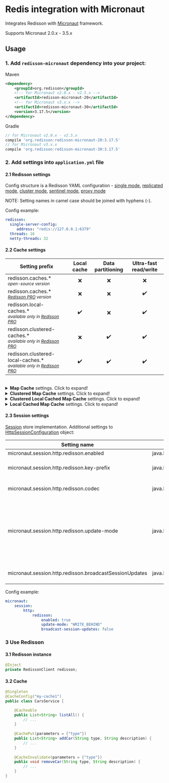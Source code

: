 # Redis integration with Micronaut

Integrates Redisson with [Micronaut](https://micronaut.io/) framework.  

Supports Micronaut 2.0.x - 3.5.x

## Usage  

### 1. Add `redisson-micronaut` dependency into your project:  

Maven  

```xml  
<dependency>
    <groupId>org.redisson</groupId>
    <!-- for Micronaut v2.0.x - v2.5.x -->
    <artifactId>redisson-micronaut-20</artifactId>
    <!-- for Micronaut v3.x.x -->
    <artifactId>redisson-micronaut-30</artifactId>
    <version>3.17.5</version>
</dependency>
```

Gradle

```groovy
// for Micronaut v2.0.x - v2.5.x
compile 'org.redisson:redisson-micronaut-20:3.17.5'
// for Micronaut v3.x.x
compile 'org.redisson:redisson-micronaut-30:3.17.5'
```

### 2. Add settings into `application.yml` file

#### 2.1 Redisson settings

Config structure is a Redisson YAML configuration - 
[single mode](https://github.com/redisson/redisson/wiki/2.-Configuration#262-single-instance-yaml-config-format),
[replicated mode](https://github.com/redisson/redisson/wiki/2.-Configuration#252-replicated-yaml-config-format),
[cluster mode](https://github.com/redisson/redisson/wiki/2.-Configuration#242-cluster-yaml-config-format),
[sentinel mode](https://github.com/redisson/redisson/wiki/2.-Configuration#272-sentinel-yaml-config-format),
[proxy mode](https://github.com/redisson/redisson/wiki/2.-Configuration#292-proxy-mode-yaml-config-format)

NOTE: Setting names in camel case should be joined with hyphens (-).

Config example:
```yaml
redisson:
  single-server-config:
     address: "redis://127.0.0.1:6379"
  threads: 16
  netty-threads: 32
```

#### 2.2 Cache settings

|Setting prefix | Local cache | Data<br/>partitioning | Ultra-fast read/write |
| ------------- | :-----------: | :----------:| :----------:|
|redisson.caches.*<br/><sub><i>open-source version</i></sub> | ❌ | ❌ | ❌ |
|redisson.caches.*<br/><sub><i>[Redisson PRO](http://redisson.pro) version</i></sub> | ❌ | ❌ | ✔️ |
|redisson.local-caches.*<br/><sub><i>available only in [Redisson PRO](http://redisson.pro)</i></sub>  | ✔️ | ❌ | ✔️ |
|redisson.clustered-caches.*<br/><sub><i>available only in [Redisson PRO](http://redisson.pro)</i></sub> | ❌ | ✔️ | ✔️ |
|redisson.clustered-local-caches.*<br/><sub><i>available only in [Redisson PRO](http://redisson.pro)</i></sub> | ✔️ | ✔️ | ✔️ |

<br/>

<details>
    <summary><b>Map Cache</b> settings. Click to expand!</summary>

<br/>
    
| | |
|-|-|
|Setting name| `redisson.caches.[CACHE_NAME].max-size` |
|Type| `java.lang.Integer` |
|Description| Max size of this cache. Superfluous elements are evicted using LRU algorithm. If <code>0</code> the cache is unbounded. |
|Default value| `0` |

| | |
|-|-|
|Setting name| `redisson.caches.[CACHE_NAME].codec` |
|Type| `java.lang.Class` |
|Description| Redis data codec applied to cache entries. |
|Default value| `MarshallingCodec` |

| | |
|-|-|
|Setting name| `redisson.caches.[CACHE_NAME].expire-after-write` |
|Type| `java.time.Duration` |
|Description| Cache entry time to live duration applied after each write operation. Disabled if value is <code>0</code>. |
|Default value| `0` |

| | |
|-|-|
|Setting name| `redisson.caches.[CACHE_NAME].expire-after-access` |
|Type| `java.time.Duration` |
|Description| Cache entry time to live duration applied after each read operation. Disabled if value is <code>0</code>. |
|Default value| `0` |

| | |
|-|-|
|Setting&nbsp;name| `redisson.caches.[CACHE_NAME].write-behind-batch-size` |
|Type| `java.lang.Integer` |
|Description| Write behind tasks batch size. During `MapWriter` methods execution all updates accumulated into a batch of specified size. |
|Default value| `50` |

| | |
|-|-|
|Setting name| `redisson.caches.[CACHE_NAME].write-behind-delay` |
|Type| `java.time.Duration` |
|Description| Write behind tasks execution delay. All updates would be applied with lag not more than specified delay. |
|Default value| `1000ms` |

| | |
|-|-|
|Setting name| `redisson.caches.[CACHE_NAME].writer` |
|Type| `java.lang.Class` |
|Description| `MapWriter` object used for write-through operations |
|Default value| `null` |

| | |
|-|-|
|Setting name| `redisson.caches.[CACHE_NAME].write-mode` |
|Type| `java.lang.String` |
|Description| Write mode. Default is `WRITE_THROUGH` |
|Default value| `null` |

| | |
|-|-|
|Setting name| `redisson.caches.[CACHE_NAME].loader` |
|Type| `java.lang.Class` |
|Description| `MapLoader` object used to load entries during read-operations execution |
|Default value| `null` |


Config example:
```yaml
redisson:
  single-server-config:
    address: "redis://127.0.0.1:6379"
  caches:
    my-cache1: 
      expire-after-write: 10s
      expire-after-access: 3s
      max-size: 1000
      codec: org.redisson.codec.MarshallingCodec
    my-cache2: 
      expire-after-write: 200s
      expire-after-access: 30s
```
</details>

<details>
    <summary><b>Clustered Map Cache</b> settings. Click to expand!</summary>

<br/>

_This feature is available only in [Redisson PRO](https://redisson.pro)_    
    
| | |
|-|-|
|Setting name| `redisson.clustered-caches.[CACHE_NAME].max-size` |
|Type| `java.lang.Integer` |
|Description| Max size of this cache. Superfluous elements are evicted using LRU algorithm. If <code>0</code> the cache is unbounded. |
|Default value| `0` |

| | |
|-|-|
|Setting name| `redisson.clustered-caches.[CACHE_NAME].codec` |
|Type| `java.lang.Class` |
|Description| Redis data codec applied to cache entries. |
|Default value| `MarshallingCodec` |

| | |
|-|-|
|Setting name| `redisson.clustered-caches.[CACHE_NAME].expire-after-write` |
|Type| `java.time.Duration` |
|Description| Cache entry time to live duration applied after each write operation. Disabled if value is <code>0</code>. |
|Default value| `0` |

| | |
|-|-|
|Setting name| `redisson.clustered-caches.[CACHE_NAME].expire-after-access` |
|Type| `java.time.Duration` |
|Description| Cache entry time to live duration applied after each read operation. Disabled if value is <code>0</code>. |
|Default value| `0` |

| | |
|-|-|
|Setting name| `redisson.clustered-caches.[CACHE_NAME].write-behind-batch-size` |
|Type| `java.lang.Integer` |
|Description| Write behind tasks batch size. During `MapWriter` methods execution all updates accumulated into a batch of specified size. |
|Default value| `50` |

| | |
|-|-|
|Setting name| `redisson.clustered-caches.[CACHE_NAME].write-behind-delay` |
|Type| `java.time.Duration` |
|Description| Write behind tasks execution delay. All updates would be applied with lag not more than specified delay. |
|Default value| `1000ms` |

| | |
|-|-|
|Setting name| `redisson.clustered-caches.[CACHE_NAME].writer` |
|Type| `java.lang.Class` |
|Description| `MapWriter` object used for write-through operations |
|Default value| `null` |

| | |
|-|-|
|Setting name| `redisson.clustered-caches.[CACHE_NAME].write-mode` |
|Type| `java.lang.String` |
|Description| Write mode. Default is `WRITE_THROUGH` |
|Default value| `null` |

| | |
|-|-|
|Setting name| `redisson.clustered-caches.[CACHE_NAME].loader` |
|Type| `java.lang.Class` |
|Description| `MapLoader` object used to load entries during read-operations execution |
|Default value| `null` |

Config example:
```yaml
redisson:
  single-server-config:
    address: "redis://127.0.0.1:6379"
  clustered-caches:
    my-cache1: 
      expire-after-write: 10s
      expire-after-access: 3s
      max-size: 1000
      codec: org.redisson.codec.MarshallingCodec
    my-cache2: 
      expire-after-write: 200s
      expire-after-access: 30s
```
</details>
    
<details>
    <summary><b>Clustered Local Cached Map Cache</b> settings. Click to expand!</summary>

<br/>
    
_This feature is available only in [Redisson PRO](https://redisson.pro)_
    
| | |
|-|-|
|Setting name| `redisson.clustered-local-caches.[CACHE_NAME].max-size` |
|Type| `java.lang.Integer` |
|Description| Max size of this cache. Superfluous elements are evicted using LRU algorithm. If <code>0</code> the cache is unbounded. |
|Default value| `0` |

| | |
|-|-|
|Setting name| `redisson.clustered-local-caches.[CACHE_NAME].codec` |
|Type| `java.lang.Class` |
|Description| Redis data codec applied to cache entries. |
|Default value| `MarshallingCodec` |

| | |
|-|-|
|Setting name| `redisson.clustered-local-caches.[CACHE_NAME].expire-after-write` |
|Type| `java.time.Duration` |
|Description| Cache entry time to live duration applied after each write operation. Disabled if value is <code>0</code>. |
|Default value| `0` |

| | |
|-|-|
|Setting name| `redisson.clustered-local-caches.[CACHE_NAME].expire-after-access` |
|Type| `java.time.Duration` |
|Description| Cache entry time to live duration applied after each read operation. Disabled if value is <code>0</code>. |
|Default value| `0` |

| | |
|-|-|
|Setting name| `redisson.clustered-local-caches.[CACHE_NAME].write-behind-batch-size` |
|Type| `java.lang.Integer` |
|Description| Write behind tasks batch size. During `MapWriter` methods execution all updates accumulated into a batch of specified size. |
|Default value| `50` |

| | |
|-|-|
|Setting name| `redisson.clustered-local-caches.[CACHE_NAME].write-behind-delay` |
|Type| `java.time.Duration` |
|Description| Write behind tasks execution delay. All updates would be applied with lag not more than specified delay. |
|Default value| `1000ms` |

| | |
|-|-|
|Setting name| `redisson.clustered-local-caches.[CACHE_NAME].writer` |
|Type| `java.lang.Class` |
|Description| `MapWriter` object used for write-through operations |
|Default value| `null` |

| | |
|-|-|
|Setting name| `redisson.clustered-local-caches.[CACHE_NAME].write-mode` |
|Type| `java.lang.String` |
|Description| Write mode. Default is `WRITE_THROUGH` |
|Default value| `null` |

| | |
|-|-|
|Setting name| `redisson.clustered-local-caches.[CACHE_NAME].loader` |
|Type| `java.lang.Class` |
|Description| `MapLoader` object used to load entries during read-operations execution |
|Default value| `null` |

| | |
|-|-|
|Setting name| `redisson.clustered-local-caches.[CACHE_NAME].cache-size` |
|Type| `java.lang.Integer` |
|Description| Local cache size. If size is <code>0</code> then local cache is unbounded. |
|Default value| `0` |

| | |
|-|-|
|Setting&nbsp;name| `redisson.clustered-local-caches.[CACHE_NAME].reconnection-strategy` |
|Type| `java.lang.String` |
|Description| Used to load missed updates during any connection failures to Redis. Since, local cache updates can't be executed in absence of connection to Redis. <br/>`CLEAR` - Clear local cache if map instance has been disconnected for a while. <br/>`LOAD` - Store invalidated entry hash in invalidation log for 10 minutes.<br/>Cache keys for stored invalidated entry hashes will be removed if LocalCachedMap instance has been disconnected less than 10 minutes or whole cache will be cleaned otherwise. <br/>`NONE` - No reconnection handling|
|Default value| `NONE` |

| | |
|-|-|
|Setting&nbsp;name| `redisson.clustered-local-caches.[CACHE_NAME].sync-strategy` |
|Type| `java.lang.String` |
|Description| Used to synchronize local cache changes. <br/>`INVALIDATE` - Invalidate cache entry across all LocalCachedMap instances on map entry change. <br/>`UPDATE` - Insert/update cache entry across all LocalCachedMap instances on map entry change. <br/>`NONE` - No synchronizations on map changes.|
|Default value| `NONE` |

| | |
|-|-|
|Setting&nbsp;name| `redisson.clustered-local-caches.[CACHE_NAME].eviction-policy` |
|Type| `java.lang.String` |
|Description| Used to synchronize local cache changes. <br/>`LRU` - uses local cache with LRU (least recently used) eviction policy. <br/>`LFU` - uses local cache with LFU (least frequently used) eviction policy. <br/>`SOFT` - uses local cache with soft references. The garbage collector will evict items from the local cache when the JVM is running out of memory. <br/>`WEAK` - uses local cache with weak references. The garbage collector will evict items from the local cache when it became weakly reachable. <br/>`NONE` - doesn't use eviction policy, but timeToLive and maxIdleTime params are still working. |
|Default value| `NONE` |

| | |
|-|-|
|Setting&nbsp;name| `redisson.clustered-local-caches.[CACHE_NAME].time-to-live` |
|Type| `java.lang.String` |
|Description| Time to live duration of each map entry in local cache. If value equals to <code>0</code> then timeout is not applied. |
|Default value| `0` |

| | |
|-|-|
|Setting&nbsp;name| `redisson.clustered-local-caches.[CACHE_NAME].max-idle` |
|Type| `java.lang.String` |
|Description| Defines max idle time duration of each map entry in local cache. If value equals to <code>0</code> then timeout is not applied. |
|Default value| `0` |

| | |
|-|-|
|Setting&nbsp;name| `redisson.clustered-local-caches.[CACHE_NAME].cache-provider` |
|Type| `java.lang.String` |
|Description| Defines Cache provider used as local cache store.<br/>`REDISSON` - uses Redisson own implementation.<br/>`CAFFEINE` - uses Caffeine implementation. |
|Default value| `0` |

| | |
|-|-|
|Setting&nbsp;name| `redisson.clustered-local-caches.[CACHE_NAME].store-сache-miss` |
|Type| `java.lang.String` |
|Description| Defines whether to store a cache miss into the local cache. |
|Default value| `false` |



Config example:
```yaml
redisson:
  single-server-config:
    address: "redis://127.0.0.1:6379"
  clustered-local-caches:
    my-cache1: 
      expire-after-write: 10s
      expire-after-access: 3s
      max-size: 1000
      codec: org.redisson.codec.MarshallingCodec
      store-сache-miss: true
      eviction-policy: `WEAK`
      cache-size: 5000
    my-cache2: 
      expire-after-write: 200s
      expire-after-access: 30s
```
</details>
    
<details>
    <summary><b>Local Cached Map Cache</b> settings. Click to expand!</summary>

<br/>

_This feature is available only in [Redisson PRO](https://redisson.pro)_    
    
| | |
|-|-|
|Setting name| `redisson.local-caches.[CACHE_NAME].max-size` |
|Type| `java.lang.Integer` |
|Description| Max size of this cache. Superfluous elements are evicted using LRU algorithm. If <code>0</code> the cache is unbounded. |
|Default value| `0` |

| | |
|-|-|
|Setting name| `redisson.local-caches.[CACHE_NAME].codec` |
|Type| `java.lang.Class` |
|Description| Redis data codec applied to cache entries. |
|Default value| `MarshallingCodec` |

| | |
|-|-|
|Setting name| `redisson.local-caches.[CACHE_NAME].expire-after-write` |
|Type| `java.time.Duration` |
|Description| Cache entry time to live duration applied after each write operation. Disabled if value is <code>0</code>. |
|Default value| `0` |

| | |
|-|-|
|Setting name| `redisson.local-caches.[CACHE_NAME].expire-after-access` |
|Type| `java.time.Duration` |
|Description| Cache entry time to live duration applied after each read operation. Disabled if value is <code>0</code>. |
|Default value| `0` |

| | |
|-|-|
|Setting name| `redisson.local-caches.[CACHE_NAME].write-behind-batch-size` |
|Type| `java.lang.Integer` |
|Description| Write behind tasks batch size. During `MapWriter` methods execution all updates accumulated into a batch of specified size. |
|Default value| `50` |

| | |
|-|-|
|Setting name| `redisson.local-caches.[CACHE_NAME].write-behind-delay` |
|Type| `java.time.Duration` |
|Description| Write behind tasks execution delay. All updates would be applied with lag not more than specified delay. |
|Default value| `1000ms` |

| | |
|-|-|
|Setting name| `redisson.local-caches.[CACHE_NAME].writer` |
|Type| `java.lang.Class` |
|Description| `MapWriter` object used for write-through operations |
|Default value| `null` |

| | |
|-|-|
|Setting name| `redisson.local-caches.[CACHE_NAME].write-mode` |
|Type| `java.lang.String` |
|Description| Write mode. Default is `WRITE_THROUGH` |
|Default value| `null` |

| | |
|-|-|
|Setting name| `redisson.local-caches.[CACHE_NAME].loader` |
|Type| `java.lang.Class` |
|Description| `MapLoader` object used to load entries during read-operations execution |
|Default value| `null` |

| | |
|-|-|
|Setting name| `redisson.local-caches.[CACHE_NAME].cache-size` |
|Type| `java.lang.Integer` |
|Description| Local cache size. If size is <code>0</code> then local cache is unbounded. |
|Default value| `0` |

| | |
|-|-|
|Setting&nbsp;name| `redisson.local-caches.[CACHE_NAME].reconnection-strategy` |
|Type| `java.lang.String` |
|Description| Used to load missed updates during any connection failures to Redis. Since, local cache updates can't be executed in absence of connection to Redis. <br/>`CLEAR` - Clear local cache if map instance has been disconnected for a while. <br/>`LOAD` - Store invalidated entry hash in invalidation log for 10 minutes.<br/>Cache keys for stored invalidated entry hashes will be removed if LocalCachedMap instance has been disconnected less than 10 minutes or whole cache will be cleaned otherwise. <br/>`NONE` - No reconnection handling|
|Default value| `NONE` |

| | |
|-|-|
|Setting&nbsp;name| `redisson.local-caches.[CACHE_NAME].sync-strategy` |
|Type| `java.lang.String` |
|Description| Used to synchronize local cache changes. <br/>`INVALIDATE` - Invalidate cache entry across all LocalCachedMap instances on map entry change. <br/>`UPDATE` - Insert/update cache entry across all LocalCachedMap instances on map entry change. <br/>`NONE` - No synchronizations on map changes.|
|Default value| `NONE` |

| | |
|-|-|
|Setting&nbsp;name| `redisson.local-caches.[CACHE_NAME].eviction-policy` |
|Type| `java.lang.String` |
|Description| Used to synchronize local cache changes. <br/>`LRU` - uses local cache with LRU (least recently used) eviction policy. <br/>`LFU` - uses local cache with LFU (least frequently used) eviction policy. <br/>`SOFT` - uses local cache with soft references. The garbage collector will evict items from the local cache when the JVM is running out of memory. <br/>`WEAK` - uses local cache with weak references. The garbage collector will evict items from the local cache when it became weakly reachable. <br/>`NONE` - doesn't use eviction policy, but timeToLive and maxIdleTime params are still working. |
|Default value| `NONE` |

| | |
|-|-|
|Setting&nbsp;name| `redisson.local-caches.[CACHE_NAME].time-to-live` |
|Type| `java.lang.String` |
|Description| Time to live duration of each map entry in local cache. If value equals to <code>0</code> then timeout is not applied. |
|Default value| `0` |

| | |
|-|-|
|Setting&nbsp;name| `redisson.local-caches.[CACHE_NAME].max-idle` |
|Type| `java.lang.String` |
|Description| Defines max idle time duration of each map entry in local cache. If value equals to <code>0</code> then timeout is not applied. |
|Default value| `0` |

| | |
|-|-|
|Setting&nbsp;name| `redisson.local-caches.[CACHE_NAME].cache-provider` |
|Type| `java.lang.String` |
|Description| Defines Cache provider used as local cache store.<br/>`REDISSON` - uses Redisson own implementation.<br/>`CAFFEINE` - uses Caffeine implementation. |
|Default value| `0` |

| | |
|-|-|
|Setting&nbsp;name| `redisson.local-caches.[CACHE_NAME].store-сache-miss` |
|Type| `java.lang.String` |
|Description| Defines whether to store a cache miss into the local cache. |
|Default value| `false` |



Config example:
```yaml
redisson:
  single-server-config:
    address: "redis://127.0.0.1:6379"
  local-caches:
    my-cache1: 
      expire-after-write: 10s
      expire-after-access: 3s
      max-size: 1000
      codec: org.redisson.codec.MarshallingCodec
      store-сache-miss: true
      eviction-policy: `WEAK`
      cache-size: 5000
    my-cache2: 
      expire-after-write: 200s
      expire-after-access: 30s
```
</details>
    
#### 2.3 Session settings

[Session](https://docs.micronaut.io/latest/api/io/micronaut/session/Session.html) store implementation.
Additional settings to [HttpSessionConfiguration](https://docs.micronaut.io/2.5.4/api/io/micronaut/session/http/HttpSessionConfiguration.html) object:

|Setting name|Type|Description|
|------------|----|-----------|
|micronaut.session.http.redisson.enabled|java.lang.Boolean|Enables Session store|
|micronaut.session.http.redisson.key-prefix|java.lang.Integer|Defines string prefix applied to all objects stored in Redis.|
|micronaut.session.http.redisson.codec|java.lang.Class|Redis data codec applied to cache entries. Default is MarshallingCodec codec.|
|micronaut.session.http.redisson.update-mode|java.lang.String|Defines session attributes update mode.<br/>`WRITE_BEHIND` - session changes stored asynchronously.<br/>`AFTER_REQUEST` - session changes stored only on `SessionStore#save(Session)` method invocation. Default value.|
|micronaut.session.http.redisson.broadcastSessionUpdates|java.lang.Boolean|Defines broadcasting of session updates across all micronaut services.|


Config example:

```yaml
micronaut:
    session:
        http:
            redisson:
                enabled: true
                update-mode: "WRITE_BEHIND"
                broadcast-session-updates: false
```
### 3 Use Redisson

#### 3.1 Redisson instance

```java
@Inject
private RedissonClient redisson;
```

#### 3.2 Cache

```java
@Singleton 
@CacheConfig("my-cache1") 
public class CarsService {

    @Cacheable
    public List<String> listAll() {
        // ...
    }
    
    @CachePut(parameters = {"type"}) 
    public List<String> addCar(String type, String description) {
        // ...
    }
    
    @CacheInvalidate(parameters = {"type"}) 
    public void removeCar(String type, String description) {
        // ...
    }    
}
```
